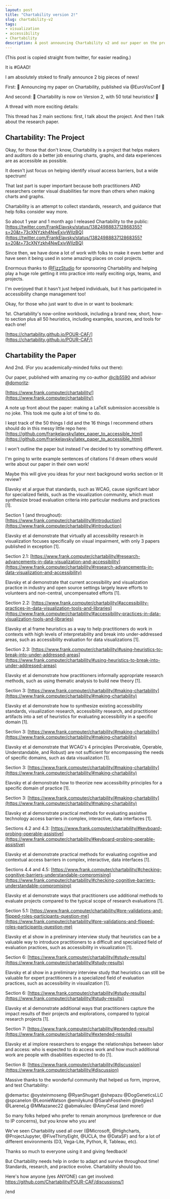```yaml
---
layout: post
title: "Chartability version 2!"
slug: chartability-v2
tags:
- visualization
- accessibility
- Chartability
description: A post announcing Chartability v2 and our paper on the project, on GAAD 2022.
---
```


(This post is copied straight from twitter, for easier reading.)

It is #GAAD!

I am absolutely stoked to finally announce 2 big pieces of news!

First:
🎉 Announcing my paper on Chartability, published via @EuroVisConf 🎉

And second:
🎉 Chartability is now on Version 2, with 50 total heuristics! 🎉

A thread with more exciting details:

This thread has 2 main sections: first, I talk about the project. And then I talk about the research paper.

## Chartability: The Project

Okay, for those that don't know, Chartability is a project that helps makers and auditors do a better job ensuring charts, graphs, and data experiences are as accessible as possible.

It doesn't just focus on helping identify *visual* access barriers, but a wide spectrum!

That last part is super important because both practitioners AND researchers center visual disabilities far more than others when making charts and graphs.

Chartability is an attempt to collect standards, research, and guidance that help folks consider way more.

So about 1 year and 1 month ago I released Chartability to the public:
[https://twitter.com/FrankElavsky/status/1382498883712868355?s=20&t=73cXNYzkh4NwExivWIIzBQ](https://twitter.com/FrankElavsky/status/1382498883712868355?s=20&t=73cXNYzkh4NwExivWIIzBQ)

Since then, we have done a lot of work with folks to make it even better and have seen it being used in some amazing places on cool projects.

Enormous thanks to [@FizzStudio](https://www.twitter.com/FizzStudio) for sponsoring Chartability and helping play a huge role getting it into practice into really exciting orgs, teams, and projects.

I'm overjoyed that it hasn't just helped individuals, but it has participated in accessibility change management too!

Okay, for those who just want to dive in or want to bookmark:

1st. Chartability's now-online workbook, including a brand new, short, how-to section plus all 50 heuristics, including examples, sources, and tools for each one!

[https://chartability.github.io/POUR-CAF/](https://chartability.github.io/POUR-CAF/)

## Chartability the Paper

And 2nd. (For you academically-minded folks out there):

Our paper, published with amazing my co-author [@clb5590](https://www.twitter.com/clb5590) and advisor [@domoritz](https://www.twitter.com/domoritz):

[https://www.frank.computer/chartability/](https://www.frank.computer/chartability/)

A note up front about the paper: making a LaTeX submission accessible is no joke. This took me quite a lot of time to do.

I kept track of the 50 things I did and the 16 things I recommend others should do in this messy little repo here:
[https://github.com/frankelavsky/latex_paper_to_accessible_html](https://github.com/frankelavsky/latex_paper_to_accessible_html)

I won't outline the paper but instead I've decided to try something different.

I'm going to write example sentences of citations I'd dream others would write about our paper in their own work!

Maybe this will give you ideas for your next background works section or lit review?

Elavsky et al argue that standards, such as WCAG, cause significant labor for specialized fields, such as the visualization community, which must synthesize broad evaluation criteria into particular mediums and practices [1].

Section 1 (and throughout): [https://www.frank.computer/chartability/#introduction](https://www.frank.computer/chartability/#introduction)

Elavsky et al demonstrate that virtually all accessibility research in visualization focuses specifically on visual impairment, with only 3 papers published in exception [1].

Section 2.1: [https://www.frank.computer/chartability/#research-advancements-in-data-visualization-and-accessibility](https://www.frank.computer/chartability/#research-advancements-in-data-visualization-and-accessibility)

Elavsky et al demonstrate that current accessibility and visualization practice in industry and open source settings largely leave efforts to volunteers and non-central, uncompensated efforts [1].

Section 2.2: [https://www.frank.computer/chartability/#accessibility-practices-in-data-visualization-tools-and-libraries](https://www.frank.computer/chartability/#accessibility-practices-in-data-visualization-tools-and-libraries)

Elavsky et al frame heuristics as a way to help practitioners do work in contexts with high levels of interpretability and break into under-addressed areas, such as accessibility evaluation for data visualizations [1].

Section 2.3: [https://www.frank.computer/chartability/#using-heuristics-to-break-into-under-addressed-areas](https://www.frank.computer/chartability/#using-heuristics-to-break-into-under-addressed-areas)

Elavsky et al demonstrate how practitioners informally appropriate research methods, such as using thematic analysis to build new theory [1].

Section 3: [https://www.frank.computer/chartability/#making-chartability](https://www.frank.computer/chartability/#making-chartability)

Elavsky et al demonstrate how to synthesize existing accessibility standards, visualization research, accessibility research, and practitioner artifacts into a set of heuristics for evaluating accessibility in a specific domain [1].

Section 3: [https://www.frank.computer/chartability/#making-chartability](https://www.frank.computer/chartability/#making-chartability)

Elavsky et al demonstrate that WCAG's 4 principles (Perceivable, Operable, Understandable, and Robust) are not sufficient for encompassing the needs of specific domains, such as data visualization [1].

Section 3: [https://www.frank.computer/chartability/#making-chartability](https://www.frank.computer/chartability/#making-chartability)

Elavsky et al demonstrate how to theorize new accessibility principles for a specific domain of practice [1].

Section 3: [https://www.frank.computer/chartability/#making-chartability](https://www.frank.computer/chartability/#making-chartability)

Elavsky et al demonstrate practical methods for evaluating assistive technology access barriers in complex, interactive, data interfaces [1].

Sections 4.2 and 4.3: [https://www.frank.computer/chartability/#keyboard-probing-operable-assistive](https://www.frank.computer/chartability/#keyboard-probing-operable-assistive)

Elavsky et al demonstrate practical methods for evaluating cognitive and contextual access barriers in complex, interactive, data interfaces [1].

Sections 4.4 and 4.5:
[https://www.frank.computer/chartability/#checking-cognitive-barriers-understandable-compromising](https://www.frank.computer/chartability/#checking-cognitive-barriers-understandable-compromising)

Elavsky et al demonstrate ways that practitioners use additional methods to evaluate projects compared to the typical scope of research evaluations [1].

Section 5.1: [https://www.frank.computer/chartability/#pre-validations-and-flipped-roles-participants-question-me](https://www.frank.computer/chartability/#pre-validations-and-flipped-roles-participants-question-me)

Elavsky et al show in a preliminary interview study that heuristics can be a valuable way to introduce practitioners to a difficult and specialized field of evaluation practices, such as accessibility in visualization [1].

Section 6:
[https://www.frank.computer/chartability/#study-results](https://www.frank.computer/chartability/#study-results)

Elavsky et al show in a preliminary interview study that heuristics can still be valuable for expert practitioners in a specialized field of evaluation practices, such as accessibility in visualization [1].

Section 6: 
[https://www.frank.computer/chartability/#study-results](https://www.frank.computer/chartability/#study-results)

Elavsky et al demonstrate additional ways that practitioners capture the impact results of their projects and explorations, compared to typical research projects [1].

Section 7: [https://www.frank.computer/chartability/#extended-results](https://www.frank.computer/chartability/#extended-results)

Elavsky et al implore researchers to engage the relationships between labor and access: who is expected to do access work and how much additional work are people with disabilities expected to do [1].

Section 8:
[https://www.frank.computer/chartability/#discussion](https://www.frank.computer/chartability/#discussion)

Massive thanks to the wonderful community that helped us form, improve, and test Chartability:

@demartsc @oysteinmoseng @RyanShugart @shepazu @DogGeneticsLLC @spcanelon @LeonieWatson @emilykund @SarahFossheim @tedgies1 @LareneLg @MMazanec22 @abmakulec @AmyCesal (and more!)

So many folks helped who prefer to remain anonymous (preference or due to IP concerns), but you know who you are!

We've seen Chartability used all over (@Microsoft, @Highcharts, @ProjectJupyter, @FiveThirtyEight, @UCLA, the @DataSF) and for a lot of different environments (D3, Vega-Lite, Python, R, Tableau, etc).

Thanks so much to everyone using it and giving feedback!

But Chartability needs help in order to adapt and survive throughout time! Standards, research, and practice evolve. Chartability should too.

Here's how anyone (yes ANYONE) can get involved:
https://github.com/Chartability/POUR-CAF/discussions/1

/end
